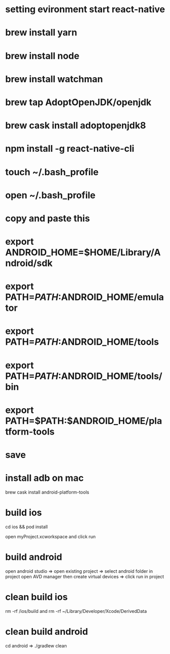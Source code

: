 # setting evironment start react-native

# brew install yarn

# brew install node

# brew install watchman

# brew tap AdoptOpenJDK/openjdk

# brew cask install adoptopenjdk8

# npm install -g react-native-cli

# touch ~/.bash_profile

# open ~/.bash_profile

# copy and paste this

# export ANDROID_HOME=\$HOME/Library/Android/sdk

# export PATH=$PATH:$ANDROID_HOME/emulator

# export PATH=$PATH:$ANDROID_HOME/tools

# export PATH=$PATH:$ANDROID_HOME/tools/bin

# export PATH=$PATH:\$ANDROID_HOME/platform-tools

# save

# install adb on mac

brew cask install android-platform-tools

# build ios

cd ios && pod install

open myProject.xcworkspace and click run

# build android

open android studio => open existing project => select android folder in project
open AVD manager then create virtual devices => click run in project

# clean build ios

rm -rf /ios/build and rm -rf ~/Library/Developer/Xcode/DerivedData

# clean build android

cd android => ./gradlew clean
